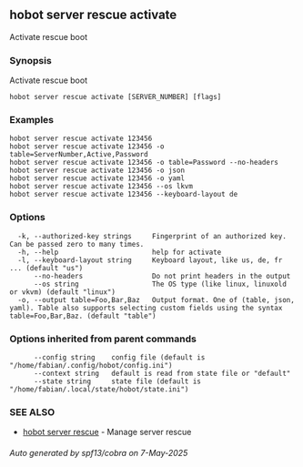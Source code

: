 ## hobot server rescue activate

Activate rescue boot

### Synopsis

Activate rescue boot

```
hobot server rescue activate [SERVER_NUMBER] [flags]
```

### Examples

```
hobot server rescue activate 123456
hobot server rescue activate 123456 -o table=ServerNumber,Active,Password
hobot server rescue activate 123456 -o table=Password --no-headers
hobot server rescue activate 123456 -o json
hobot server rescue activate 123456 -o yaml
hobot server rescue activate 123456 --os lkvm
hobot server rescue activate 123456 --keyboard-layout de
```

### Options

```
  -k, --authorized-key strings     Fingerprint of an authorized key. Can be passed zero to many times.
  -h, --help                       help for activate
  -l, --keyboard-layout string     Keyboard layout, like us, de, fr ... (default "us")
      --no-headers                 Do not print headers in the output
      --os string                  The OS type (like linux, linuxold or vkvm) (default "linux")
  -o, --output table=Foo,Bar,Baz   Output format. One of (table, json, yaml). Table also supports selecting custom fields using the syntax table=Foo,Bar,Baz. (default "table")
```

### Options inherited from parent commands

```
      --config string    config file (default is "/home/fabian/.config/hobot/config.ini")
      --context string   default is read from state file or "default"
      --state string     state file (default is "/home/fabian/.local/state/hobot/state.ini")
```

### SEE ALSO

* [hobot server rescue](hobot_server_rescue.md)	 - Manage server rescue

###### Auto generated by spf13/cobra on 7-May-2025
